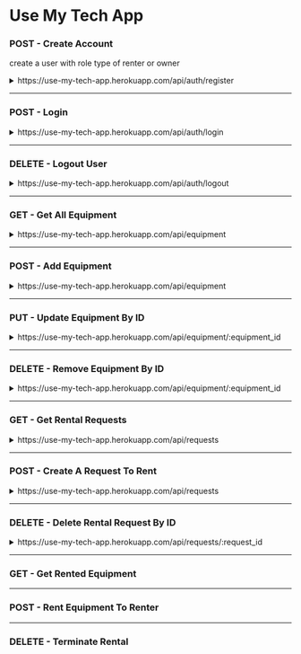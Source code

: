 # Use My Tech App

### POST - Create Account
create a user with role type of renter or owner
<details>
<summary>https://use-my-tech-app.herokuapp.com/api/auth/register</summary>

```JSON
what you need:
{
    "username": "marco",  
    "password": "foobar", 
    "role": "owner"
}

what you get back:
{
    "user_id": 12,
    "username": "mary",
    "password": "$2a$08$cHlS2uqmuiHGvZcqcnFKNOnWcHJD49nDpINZslFqKaQi8dWMIoclC",
    "role": "owner"
}
```
</details>

-----------------------------------------------------------------------------------------

### POST - Login
<details>
<summary>https://use-my-tech-app.herokuapp.com/api/auth/login</summary>

```JSON
what you need:
role can be owner or renter
{
    "username": "marco",  
    "password": "foobar",
}

what you get back:
{
    "message": "marco is back!",
    "token": "eyJhbGciOiJIUzI1NiIsInR5cCI6IkpXVCJ9.eyJzdWJqZWN0IjoxMCwidXNlcm5hbWUiOiJtYXJjbyIsInJvbGUiOiJvd25lciIsImlhdCI6MTYxOTM2ODY1OCwiZXhwIjoxNjE5NDU1MDU4fQ.Hl9vOkOOhNPTcuckYaoj1b8KCMUvCHXGgMPFK4Vd2XA",
    "role": "owner"
}
```
</details>

-----------------------------------------------------------------------------------------

### DELETE - Logout User
<details>
<summary>https://use-my-tech-app.herokuapp.com/api/auth/logout</summary>

```JSON
Status: 200 OK
```
</details>

-----------------------------------------------------------------------------------------

### GET - Get All Equipment
<details>
<summary>https://use-my-tech-app.herokuapp.com/api/equipment</summary>
</details>

-----------------------------------------------------------------------------------------

### POST - Add Equipment
<details>
<summary>https://use-my-tech-app.herokuapp.com/api/equipment</summary>
</details>

-----------------------------------------------------------------------------------------

### PUT - Update Equipment By ID
<details>
<summary>https://use-my-tech-app.herokuapp.com/api/equipment/:equipment_id</summary>
</details>

-----------------------------------------------------------------------------------------

### DELETE - Remove Equipment By ID
<details>
<summary>https://use-my-tech-app.herokuapp.com/api/equipment/:equipment_id</summary>
</details>

-----------------------------------------------------------------------------------------

### GET - Get Rental Requests
<details>
<summary>https://use-my-tech-app.herokuapp.com/api/requests</summary>
</details>

-----------------------------------------------------------------------------------------

### POST - Create A Request To Rent
<details>
<summary>https://use-my-tech-app.herokuapp.com/api/requests</summary>
</details>

-----------------------------------------------------------------------------------------

### DELETE - Delete Rental Request By ID
<details>
<summary>https://use-my-tech-app.herokuapp.com/api/requests/:request_id</summary>
</details>

-----------------------------------------------------------------------------------------

### GET - Get Rented Equipment

-----------------------------------------------------------------------------------------

### POST - Rent Equipment To Renter

-----------------------------------------------------------------------------------------

### DELETE - Terminate Rental
